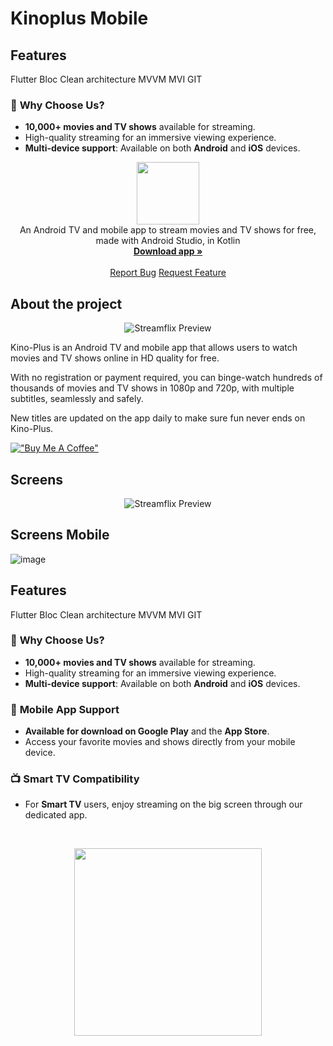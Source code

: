 # Kinoplus Mobile 

## Features
Flutter 
Bloc
Clean architecture
MVVM MVI GIT

### 🎥 **Why Choose Us?**
- **10,000+ movies and TV shows** available for streaming.
- High-quality streaming for an immersive viewing experience.
- **Multi-device support**: Available on both **Android** and **iOS** devices.
<p align="center">
  <img src="https://github.com/user-attachments/assets/1abed547-be62-4fa8-99bd-569ecbd7e929" height="100px" />
  <br />
  An Android TV and mobile app to stream movies and TV shows for free, made with Android Studio, in Kotlin
  <br />
  <a href="https://github.com/professorDeveloper/KinoPlus-Mobile/releases/latest">
    <strong>Download app »</strong>
  </a>
  <br />
  <br />
  <a href="https://github.com/professorDeveloper/KinoPlus-Mobile/issues">Report Bug</a>
  <a href="https://github.com/professorDeveloper/KinoPlus-Mobile/issues">Request Feature</a>
</p>

## About the project


<p align="center">
  <img src="https://github.com/user-attachments/assets/9de2ffc0-9d45-4896-aa40-90a09ebb742c" alt="Streamflix Preview">

</p>

Kino-Plus is an Android TV and mobile app that allows users to watch movies and TV shows online in HD quality for free.

With no registration or payment required, you can binge-watch hundreds of thousands of movies and TV shows in 1080p and 720p, with multiple subtitles, seamlessly and safely. 

New titles are updated on the app daily to make sure fun never ends on Kino-Plus.

[!["Buy Me A Coffee"](https://www.buymeacoffee.com/assets/img/custom_images/orange_img.png)](https://www.buymeacoffee.com/chihaku)



## Screens 
<p align="center">
  <img src="https://github.com/user-attachments/assets/cba9abcc-a015-4ac1-a9ac-74157a841023" alt="Streamflix Preview">

</p>


## Screens Mobile
![image](https://github.com/user-attachments/assets/ae79c5ad-5dc7-4377-8d93-3fe296109539)


## Features
Flutter 
Bloc
Clean architecture
MVVM MVI GIT

### 🎥 **Why Choose Us?**
- **10,000+ movies and TV shows** available for streaming.
- High-quality streaming for an immersive viewing experience.
- **Multi-device support**: Available on both **Android** and **iOS** devices.

### 📱 **Mobile App Support**
- **Available for download on Google Play** and the **App Store**.
- Access your favorite movies and shows directly from your mobile device.

### 📺 **Smart TV Compatibility**
- For **Smart TV** users, enjoy streaming on the big screen through our dedicated app.
<br />
<p align="center">
  <img src="https://github.com/user-attachments/assets/2535e5ed-bcf5-4a79-8fb6-5e75135afb99" height="300px" />
</p>


